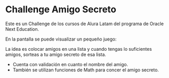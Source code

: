 # Challenge Amigo Secreto

Este es un Challenge de los cursos de Alura Latam del programa de Oracle Next Education.

En la pantalla se puede visualizar un pequeño juego: 

La idea es colocar amigos en una lista y cuando tengas lo suficientes amigos, sorteas a tu amigo secreto de esa lista.

- Cuenta con validación en cuanto el nombre del amigo.
- También se utilizan funciones de Math para concer el amigo secreto.